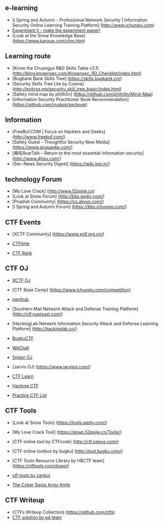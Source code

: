 ## e-learning


- [i Spring and Autumn - Professional Network Security | Information Security Online Learning Training Platform] (http://www.ichunqiu.com)
- [Experiment it - make the experiment easier! ](http://www.shiyanbar.com/)
- [Look at the Snow Knowledge Base] (https://www.kanxue.com/chm.htm)


## Learning route


- [Know the Chuangyu R&D Skills Table v3.1] (http://blog.knownsec.com/Knownsec_RD_Checklist/index.html)
- [Bugbank Bank Skills Tree] (https://skills.bugbank.cn/)
- [Security Skills Tree Lite by Cosine] (http://evilcos.me/security_skill_tree_basic/index.html)
- [Safety mind map by phith0n] (https://github.com/phith0n/Mind-Map)
- [Information Security Practitioner Book Recommendation] (https://github.com/riusksk/secbook)


## Information


- [FreeBuf.COM | Focus on Hackers and Geeks] (http://www.freebuf.com/)
- [Safety Guest - Thoughtful Security New Media] (https://www.anquanke.com/)
- [嘶吼RoarTalk – Return to the most essential information security] (http://www.4hou.com/)
- [Sec-News Security Digest] (https://wiki.ioin.in/)


## technology Forum


- [My Love Crack] (http://www.52pojie.cn)
- [Look at Snow Forum] (http://bbs.pediy.com/)
- [Prophet Community] (https://xz.aliyun.com/)
- [i Spring and Autumn Forum] (https://bbs.ichunqiu.com/)


## CTF Events


- [XCTF Community] (https://www.xctf.org.cn/)
-   [CTFtime](https://ctftime.org/)

-   [CTF Rank](https://ctfrank.org/)



## CTF OJ


-   [XCTF OJ](http://oj.xctf.org.cn)

- [CTF Base Camp] (https://www.ichunqiu.com/competition)
-   [pwnhub](https://pwnhub.cn/index)

- [Southern Mail Network Attack and Defense Training Platform] (http://ctf.nuptsast.com/)
- [HackingLab Network Information Security Attack and Defense Learning Platform] (http://hackinglab.cn/)
-   [BugkuCTF](http://ctf.bugku.com/)

-   [WeChall](https://www.wechall.net/)

-   [Sniper OJ](http://www.sniperoj.com/)

- [Jarvis OJ] (https://www.jarvisoj.com/)
-   [CTF Learn](https://ctflearn.com/)

-   [Hackme CTF](https://hackme.inndy.tw/scoreboard/)

-   [Practice CTF List](http://captf.com/practice-ctf/)



## CTF Tools


- [Look at Snow Tools] (https://tools.pediy.com/)
- [My Love Crack Tool] (https://down.52pojie.cn/Tools/)
- [CTF online tool by CTFcode] (http://ctf.ssleye.com/)
- [CTF online toolbox by bugku] (http://tool.bugku.com/)
- [CTF Tools Resource Library by HBCTF team] (https://ctftools.com/down/)
-   [ctf-tools by zardus](https://github.com/zardus/ctf-tools)

-   [The Cyber Swiss Army Knife](https://gchq.github.io/CyberChef/)



## CTF Writeup

- [CTFs Writeup Collection] (https://github.com/ctfs)
-   [CTF solution by p4 team](https://github.com/p4-team/ctf)